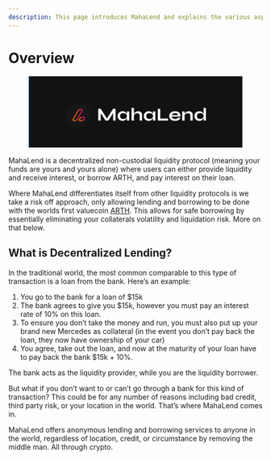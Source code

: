 ```yaml
---
description: This page introduces MahaLend and explains the various aspects of the protocol
---
```


# Overview

<figure><img src=".gitbook/assets/image (1) (2).png" alt=""><figcaption></figcaption></figure>

MahaLend is a decentralized non-custodial liquidity protocol (meaning your funds are yours and yours alone) where users can either provide liquidity and receive interest, or borrow ARTH, and pay interest on their loan.&#x20;

Where MahaLend differentiates itself from other liquidity protocols is we take a risk off approach, only allowing lending and borrowing to be done with the worlds first valuecoin [ARTH](https://docs.arth.loans). This allows for safe borrowing by essentially eliminating your collaterals volatility and liquidation risk. More on that below.&#x20;

## What is Decentralized Lending?

In the traditional world, the most common comparable to this type of transaction is a loan from the bank. Here’s an example:

1. You go to the bank for a loan of $15k
2. The bank agrees to give you $15k, however you must pay an interest rate of 10% on this loan.
3. To ensure you don’t take the money and run, you must also put up your brand new Mercedes as collateral (in the event you don’t pay back the loan, they now have ownership of your car)
4. You agree, take out the loan, and now at the maturity of your loan have to pay back the bank $15k + 10%.

The bank acts as the liquidity provider, while you are the liquidity borrower.&#x20;

But what if you don’t want to or can’t go through a bank for this kind of transaction? This could be for any number of reasons including bad credit, third party risk, or your location in the world. That’s where MahaLend comes in.

MahaLend offers anonymous lending and borrowing services to anyone in the world, regardless of location, credit, or circumstance by removing the middle man. All through crypto.&#x20;

